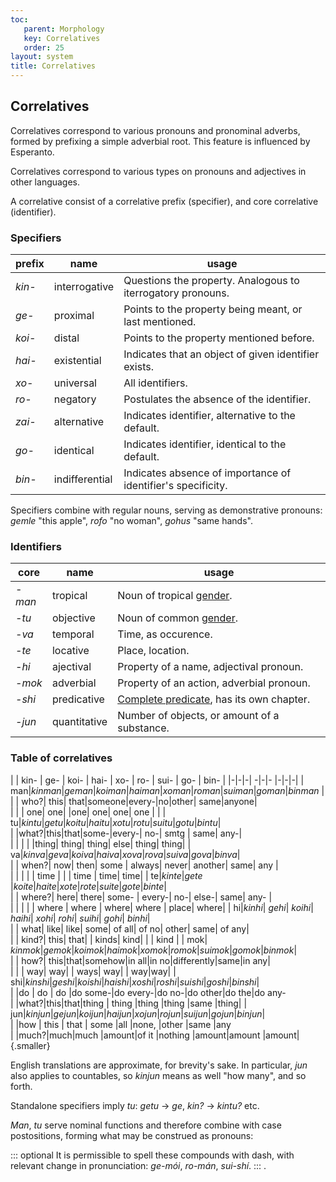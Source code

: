 ```yaml
---
toc:
   parent: Morphology
   key: Correlatives
   order: 25
layout: system
title: Correlatives
---
```

## Correlatives

Correlatives correspond to various pronouns and pronominal adverbs, formed by prefixing a simple adverbial root.  This feature is influenced by Esperanto.

Correlatives correspond to various types on pronouns and adjectives in other languages.

A correlative consist of a correlative prefix (specifier), and core correlative (identifier).

### Specifiers

prefix|name|usage
-|-|-
*kin-* | interrogative| Questions the property. Analogous to iterrogatory pronouns.
*ge-*  | proximal| Points to the property being meant, or last mentioned.
*koi-* | distal| Points to the property mentioned before.
*hai-* | existential| Indicates that an object of given identifier exists.
*xo-*  | universal | All identifiers.
*ro-*  | negatory | Postulates the absence of the identifier.
*zai-* | alternative | Indicates identifier, alternative to the default.
*go-*  | identical| Indicates identifier, identical to the default.
*bin-* | indifferential|Indicates absence of importance of identifier's specificity.

Specifiers combine with regular nouns, serving as demonstrative pronouns:
<br>*gemle* "this apple", *rofo* "no woman", *gohus* "same hands".

### Identifiers

core|name|usage
-|-|-
*-man* | tropical | Noun of tropical [gender](/Name_grammar/Noun_classes).
*-tu*  | objective| Noun of common [gender](/Name_grammar/Noun_classes).
*-va*  | temporal | Time, as occurence.
*-te*  | locative | Place, location.
*-hi*  | ajectival| Property of a name, adjectival pronoun.
*-mok* | adverbial| Property of an action, adverbial pronoun.
*-shi* | predicative| [Complete predicate](/Morphology/Predicative_identifier), has its own chapter.
*-jun* | quantitative| Number of objects, or amount of a substance.

### Table of correlatives

| | kin- | ge- | koi- | hai- | xo- | ro- | sui- | go- | bin- |
|-|-|-| -|-|- |-|-|-|
| man|*kinman*|*geman*|*koiman*|*haiman*|*xoman*|*roman*|*suiman*|*goman*|*binman* | \
|       | who?| this| that|someone|every-|no|other| same|anyone| \
|       |     |  one| one|               |one| one|   one| one | |
| tu|*kintu*|*getu*|*koitu*|*haitu*|*xotu*|*rotu*|*suitu*|*gotu*|*bintu*| \
|     |what?|this|that|some-|every-| no-| smtg | same| any-| \
|     | | |           |thing| thing| thing| else|  thing| thing|
| va|*kinva*|*geva*|*koiva*|*haiva*|*xova*|*rova*|*suiva*|*gova*|*binva*| \
|     | when?| now| then| some | always| never| another| same| any | \
|     |      |    |     | time |       |      | time | time| time|
| te|*kinte*|*gete*   |*koite*|*haite*|*xote*|*rote*|*suite*|*gote*|*binte*| \
|   | where?| here| there| some- | every-| no-| else-| same| any- | \
|   |       |     |      | where | where  | where| where | place| where|
| hi|*kinhi*| *gehi*| *koihi*| *haihi*| *xohi*| *rohi*| *suihi*| *gohi*| *binhi*| \
|     | what| like| like| some| of all| of no| other| same| of any| \
|     | kind?| this| that|        | kinds| kind|        |     | kind  |
| mok| *kinmok*|*gemok*|*koimok*|*haimok*|*xomok*|*romok*|*suimok*|*gomok*|*binmok*| \
|      | how?| this|that|somehow|in all|in no|differently|same|in any| \
|      |         |  way| way|        | ways| way| | way|way| 
| shi|*kinshi*|*geshi*|*koishi*|*haishi*|*xoshi*|*roshi*|*suishi*|*goshi*|*binshi*| \
|     |do   | do | do |do some-|do every-|do no-|do other|do the|do any- \
|     |what?|this|that|thing   |  thing  |thing |thing   |same  |thing|
| jun|*kinjun*|*gejun*|*koijun*|*haijun*|*xojun*|*rojun*|*suijun*|*gojun*|*binjun*| \
|     |how   | this | that | some |all |none, |other |same    |any \
|     |much?|much|much     |amount|of it |nothing    |amount|amount  |amount|
{.smaller}

English translations are approximate, for brevity's sake.  In particular, *jun*
also applies to countables, so *kinjun* means as well "how many", and so forth.

Standalone specifiers imply *tu*: *getu* → *ge*, *kin?* → *kintu?* etc.


*Man*, *tu* serve nominal functions and therefore combine with case
postositions, forming what may be construed as pronouns:




::: optional
It is permissible to spell these compounds with dash, with relevant change in pronunciation: _ge-mói_, _ro-mán_, _sui-shí_.
:::
 .
